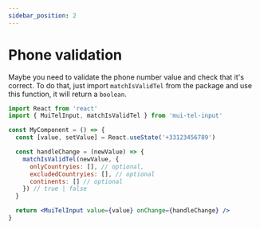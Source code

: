 ```yaml
---
sidebar_position: 2
---
```


# Phone validation

Maybe you need to validate the phone number value and check that it's correct. To do that, just import `matchIsValidTel` from the package and use this function, it will return a `boolean`.

```jsx
import React from 'react'
import { MuiTelInput, matchIsValidTel } from 'mui-tel-input'

const MyComponent = () => {
  const [value, setValue] = React.useState('+33123456789')

  const handleChange = (newValue) => {
    matchIsValidTel(newValue, {
      onlyCountryies: [], // optional,
      excludedCountryies: [], // optional
      continents: [] // optional
    }) // true | false
  }

  return <MuiTelInput value={value} onChange={handleChange} />
}
```



